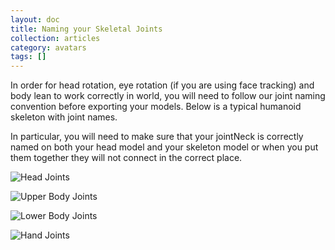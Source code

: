 ```yaml
---
layout: doc
title: Naming your Skeletal Joints
collection: articles
category: avatars
tags: []
---
```


In order for head rotation, eye rotation (if you are using face tracking) and body lean to work correctly in world, you will need to follow our joint naming convention before exporting your models. Below is a typical humanoid skeleton with joint names. 

In particular, you will need to make sure that your jointNeck is correctly named on both your head model and your skeleton model or when you put them together they will not connect in the correct place. 

![Head Joints](https://s3-us-west-1.amazonaws.com/highfidelity-public/images/Head_joints.png)

![Upper Body Joints](https://s3-us-west-1.amazonaws.com/highfidelity-public/images/Body_joints.png)

![Lower Body Joints](https://s3-us-west-1.amazonaws.com/highfidelity-public/images/Leg_joints.png)

![Hand Joints](https://s3-us-west-1.amazonaws.com/highfidelity-public/images/Hand_joints.png)